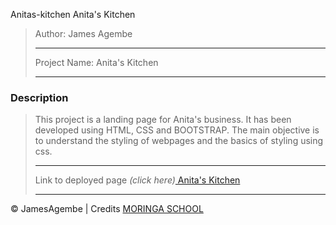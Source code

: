 Anitas-kitchen
Anita's Kitchen

>Author: James Agembe
>
>---------------------------
>
>Project Name: Anita's Kitchen
>
>---------------------------
>
### Description
> This project is  a landing page for Anita's business.
>It has been developed using HTML, CSS and BOOTSTRAP.
>The main objective is to understand the styling of webpages and the basics of styling using css.
>
>---------------------------
>
>Link to deployed page _(click here)_<a href="https://jamesherbert1.github.io/anitas-kitchen/" title="Title">
Anita's Kitchen</a>
>
>---------------------------

&copy; JamesAgembe | Credits <a href="http://moringaschool.com/" title="Title">MORINGA SCHOOL</a>
